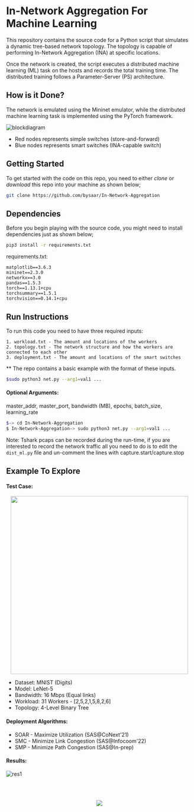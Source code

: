 # In-Network Aggregation For Machine Learning
This repository contains the source code for a Python script that simulates a dynamic tree-based network topology. The topology is capable of performing In-Network Aggregation (INA) at specific locations. 

Once the network is created, the script executes a distributed machine learning (ML) task on the hosts and records the total training time. The distributed training follows a Parameter-Server (PS) architecture.

## How is it Done?
The network is emulated using the Mininet emulator, while the distributed machine learning task is implemented using the PyTorch framework.

![blockdiagram](https://github.com/bysaar/In-Network-Aggregation/assets/90688449/5f79771a-60f0-44be-b18e-c6daebc39382)

- Red nodes represents simple switches (store-and-forward)
- Blue nodes represents smart switches (INA-capable switch)

## Getting Started

To get started with the code on this repo, you need to either *clone* or *download* this repo into your machine as shown below;

```bash
git clone https://github.com/bysaar/In-Network-Aggregation
```

## Dependencies

Before you begin playing with the source code, you might need to install dependencies just as shown below;

```bash
pip3 install -r requirements.txt
```

requirements.txt:
```
matplotlib==3.6.3
mininet==2.3.0
networkx==3.0
pandas==1.5.3
torch==1.13.1+cpu
torchsummary==1.5.1
torchvision==0.14.1+cpu
```


## Run Instructions

To run this code you need to have three required inputs:
```
1. workload.txt - The amount and locations of the workers
2. topology.txt - The network structure and how the workers are connected to each other
3. deployment.txt - The amount and locations of the smart switches
```

** The repo contains a basic example with the format of these inputs. 


```bash
$sudo python3 net.py --arg1=val1 ...
```

#### Optional Arguments:

master_addr, master_port, bandwidth (MB), epochs, batch_size, learning_rate

```bash
$-> cd In-Network-Aggregation
$ In-Network-Aggregation-> sudo python3 net.py --arg1=val1 ...
```

Note: Tshark pcaps can be recorded during the run-time, if you are interested to record the network traffic all you need to do is to edit the `dist_ml.py` file and un-comment the lines with capture.start/capture.stop

## Example To Explore

#### Test Case:
<p align="center">
  <img src="https://github.com/bysaar/In-Network-Aggregation/assets/90688449/0ad690d8-f9a8-44f5-ad8a-ecfd3b470c51" width="480" height="480">
</p>

- Dataset: MNIST (Digits)
- Model: LeNet-5
- Bandwidth: 16 Mbps (Equal links)
- Workload: 31 Workers - [2,5,2,1,5,8,2,6]
- Topology: 4-Level Binary Tree

#### Deployment Algorithms:
- SOAR - Maximize Utilization (SAS@CoNext'21)
- SMC - Minimize Link Congestion (SAS@Infocoom'22)
- SMP - Minimize Path Congestion (SAS@In-prep)


#### Results:

![res1](https://github.com/bysaar/In-Network-Aggregation/assets/90688449/c5b6f0eb-6063-4c93-9b3e-1261be991f6d)


<br />   
<br />   

<p align="center">
  <img src="https://github.com/bysaar/In-Network-Aggregation/assets/90688449/56bde0e7-80db-4ee6-955d-93e269af0968">
</p>



